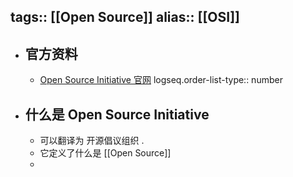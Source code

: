 tags:: [[Open Source]]
alias:: [[OSI]]
---

- ## 官方资料
	- [Open Source Initiative 官网](https://opensource.org/)
	  logseq.order-list-type:: number
- ## 什么是 Open Source Initiative
	- 可以翻译为 开源倡议组织 .
	- 它定义了什么是 [[Open Source]]
	-